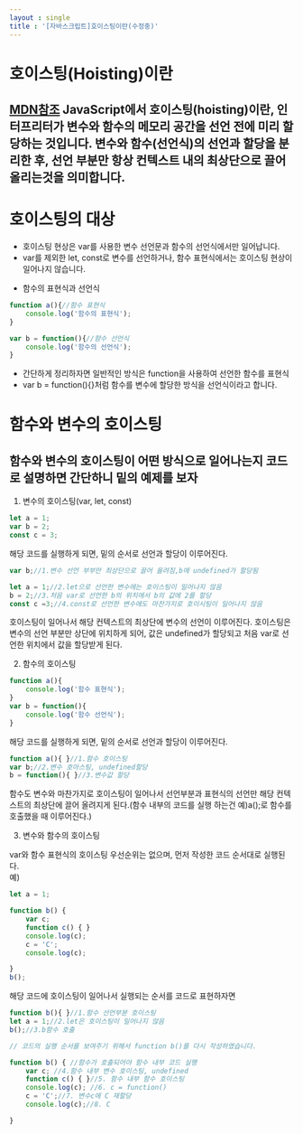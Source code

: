 ```yaml
---
layout : single
title : '[자바스크립트]호이스팅이란(수정중)'
---
```

호이스팅(Hoisting)이란
===
[MDN참조](https://developer.mozilla.org/ko/docs/Glossary/Hoisting)
JavaScript에서 호이스팅(hoisting)이란, 인터프리터가 변수와 함수의 메모리 공간을 선언 전에 미리 할당하는 것입니다. 변수와 함수(선언식)의 선언과 할당을 분리한 후, 선언 부분만 항상 컨텍스트 내의 최상단으로 끌어 올리는것을 의미합니다.   
---
    

호이스팅의 대상
===
* 호이스팅 현상은 var를 사용한 변수 선언문과 함수의 선언식에서만 일어납니다.   
* var를 제외한 let, const로 변수를 선언하거나, 함수 표현식에서는 호이스팅 현상이 일어나지 않습니다.    
- 함수의 표현식과 선언식   
   
```js
function a(){//함수 표현식
    console.log('함수의 표현식');
}

var b = function(){//햠수 선언식
    console.log('함수의 선언식');
}
```
   
- 간단하게 정리하자면 일반적인 방식은 function을 사용하여 선언한 함수를 표현식
- var b = function(){}처럼 함수를 변수에 할당한 방식을 선언식이라고 합니다.
   

   
함수와 변수의 호이스팅
===
   
함수와 변수의 호이스팅이 어떤 방식으로 일어나는지 코드로 설명하면 간단하니 밑의 예제를 보자
---

1. 변수의 호이스팅(var, let, const)   
    
```js
let a = 1;
var b = 2;
const c = 3;
```
해당 코드를 실행하게 되면, 밑의 순서로 선언과 할당이 이루어진다.
   
```js
var b;//1.변수 선언 부부만 최상단으로 끌어 올려짐,b에 undefined가 할당됨

let a = 1;//2.let으로 선언한 변수에는 호이스팅이 일어나지 않음
b = 2;//3.처음 var로 선언한 b의 위치에서 b의 값에 2를 할당
const c =3;//4.const로 선언한 변수에도 마찬가지로 호이시팅이 일어나지 않음
```
호이스팅이 일어나서 해당 컨텍스트의 최상단에 변수의 선언이 이루어진다. 호이스팅은 변수의 선언 부분만 상단에 위치하게 되어, 값은 undefined가 할당되고 처음 var로 선언한 위치에서 값을 할당받게 된다.

2. 함수의 호이스팅

```js
function a(){ 
    console.log('함수 표현식');
}
var b = function(){ 
    console.log('함수 선언식');
}

```
해당 코드를 실행하게 되면, 밑의 순서로 선언과 할당이 이루어진다.

```js
function a(){ }//1.함수 호이스팅
var b;//2.변수 호아스팅, undefined할당
b = function(){ }//3.변수값 할당
```
함수도 변수와 마찬가지로 호이스팅이 일어나서 선언부분과 표현식의 선언만 해당 컨텍스트의 최상단에 끌어 올려지게 된다.(함수 내부의 코드를 실행 하는건 예)a();로 함수를 호출했을 때 이루어진다.)
   


3. 변수와 함수의 호이스팅
   
var와 함수 표현식의 호이스팅 우선순위는 없으며, 먼저 작성한 코드 순서대로 실행된다.   
예)
```js
let a = 1;

function b() {
    var c;
    function c() { }
    console.log(c);
    c = 'C';
    console.log(c);

}
b();
```
해당 코드에 호이스팅이 일어나서 실행되는 순서를 코드로 표현하자면
   

```js
function b(){ }//1.함수 선언부분 호이스팅
let a = 1;//2.let은 호이스팅이 일어나지 않음
b();//3.b함수 호출

// 코드의 실행 순서를 보여주기 위해서 function b()를 다시 작성하였습니다.

function b() { //함수가 호출되어야 함수 내부 코드 실행
    var c; //4.함수 내부 변수 호이스팅, undefined
    function c() { }//5. 함수 내부 함수 호이스팅
    console.log(c); //6. c = function()
    c = 'C';//7. 변수c에 C 재할당
    console.log(c);//8. C

}

```